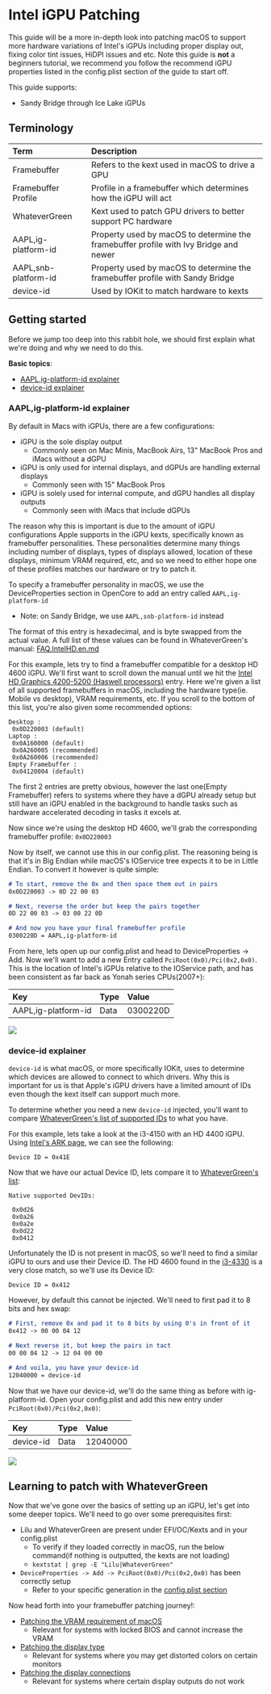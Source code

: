 # Intel iGPU Patching

This guide will be a more in-depth look into patching macOS to support more hardware variations of Intel's iGPUs including proper display out, fixing color tint issues, HiDPI issues and etc. Note this guide is **not** a beginners tutorial, we recommend you follow the recommend iGPU properties listed in the config.plist section of the guide to start off.

This guide supports:

* Sandy Bridge through Ice Lake iGPUs

## Terminology

| Term | Description |
| :--- | :--- |
| Framebuffer | Refers to the kext used in macOS to drive a GPU |
| Framebuffer Profile | Profile in a framebuffer which determines how the iGPU will act |
| WhateverGreen | Kext used to patch GPU drivers to better support PC hardware |
| AAPL,ig-platform-id | Property used by macOS to determine the framebuffer profile with Ivy Bridge and newer |
| AAPL,snb-platform-id | Property used by macOS to determine the framebuffer profile with Sandy Bridge |
| device-id | Used by IOKit to match hardware to kexts |

## Getting started

Before we jump too deep into this rabbit hole, we should first explain what we're doing and why we need to do this.

**Basic topics**:

* [AAPL,ig-platform-id explainer](README.md/#aapl-ig-platform-id-explainer)
* [device-id explainer](README.md/#device-id-explainer)

### AAPL,ig-platform-id explainer

By default in Macs with iGPUs, there are a few configurations:

* iGPU is the sole display output
  * Commonly seen on Mac Minis, MacBook Airs, 13" MacBook Pros and iMacs without a dGPU
* iGPU is only used for internal displays, and dGPUs are handling external displays
  * Commonly seen with 15" MacBook Pros
* iGPU is solely used for internal compute, and dGPU handles all display outputs
  * Commonly seen with iMacs that include dGPUs

The reason why this is important is due to the amount of iGPU configurations Apple supports in the iGPU kexts, specifically known as framebuffer personalities. These personalities determine many things including number of displays, types of displays allowed, location of these displays, minimum VRAM required, etc, and so we need to either hope one of these profiles matches our hardware or try to patch it.

To specify a framebuffer personality in macOS, we use the DeviceProperties section in OpenCore to add an entry called `AAPL,ig-platform-id`

* Note: on Sandy Bridge, we use `AAPL,snb-platform-id` instead

The format of this entry is hexadecimal, and is byte swapped from the actual value. A full list of these values can be found in WhateverGreen's manual: [FAQ.IntelHD.en.md](https://github.com/acidanthera/WhateverGreen/blob/master/Manual/FAQ.IntelHD.en.md)

For this example, lets try to find a framebuffer compatible for a desktop HD 4600 iGPU. We'll first want to scroll down the manual until we hit the [Intel HD Graphics 4200-5200 (Haswell processors)](https://github.com/acidanthera/WhateverGreen/blob/master/Manual/FAQ.IntelHD.en.md#Intel-hd-graphics-4200-5200-haswell-processors) entry. Here we're given a list of all supported framebuffers in macOS, including the hardware type(ie. Mobile vs desktop), VRAM requirements, etc. If you scroll to the bottom of this list, you're also given some recommended options:

```
Desktop :
 0x0D220003 (default)
Laptop :
 0x0A160000 (default)
 0x0A260005 (recommended)
 0x0A260006 (recommended)
Empty Framebuffer :
 0x04120004 (default)
```

The first 2 entries are pretty obvious, however the last one(Empty Framebuffer) refers to systems where they have a dGPU already setup but still have an iGPU enabled in the background to handle tasks such as hardware accelerated decoding in tasks it excels at.

Now since we're using the desktop HD 4600, we'll grab the corresponding framebuffer profile: `0x0D220003`

Now by itself, we cannot use this in our config.plist. The reasoning being is that it's in Big Endian while macOS's IOService tree expects it to be in Little Endian. To convert it however is quite simple:

```md
# To start, remove the 0x and then space them out in pairs
0x0D220003 -> 0D 22 00 03

# Next, reverse the order but keep the pairs together
0D 22 00 03 -> 03 00 22 0D

# And now you have your final framebuffer profile
0300220D = AAPL,ig-platform-id
```

From here, lets open up our config.plist and head to DeviceProperties -> Add. Now we'll want to add a new Entry called `PciRoot(0x0)/Pci(0x2,0x0)`. This is the location of Intel's iGPUs relative to the IOService path, and has been consistent as far back as Yonah series CPUs(2007+):

| Key | Type | Value |
| :--- | :--- | :--- |
| AAPL,ig-platform-id | Data | 0300220D |

![](../../images/gpu-patching/ig-platform.png)

### device-id explainer

`device-id` is what macOS, or more specifically IOKit, uses to determine which devices are allowed to connect to which drivers. Why this is important for us is that Apple's iGPU drivers have a limited amount of IDs even though the kext itself can support much more.

To determine whether you need a new `device-id` injected, you'll want to compare [WhateverGreen's list of supported IDs](https://github.com/acidanthera/WhateverGreen/blob/master/Manual/FAQ.IntelHD.en.md) to what you have.

For this example, lets take a look at the i3-4150 with an HD 4400 iGPU. Using [Intel's ARK page](https://ark.Intel.com/content/www/us/en/ark/products/77486/Intel-core-i3-4150-processor-3m-cache-3-50-ghz.html), we can see the following:

```
Device ID = 0x41E
```

Now that we have our actual Device ID, lets compare it to [WhateverGreen's list](https://github.com/acidanthera/WhateverGreen/blob/master/Manual/FAQ.IntelHD.en.md):

```
Native supported DevIDs:

 0x0d26
 0x0a26
 0x0a2e
 0x0d22
 0x0412
```

Unfortunately the ID is not present in macOS, so we'll need to find a similar iGPU to ours and use their Device ID. The HD 4600 found in the [i3-4330](https://ark.Intel.com/content/www/us/en/ark/products/77769/Intel-core-i3-4330-processor-4m-cache-3-50-ghz.html) is a very close match, so we'll use its Device ID:

```
Device ID = 0x412
```

However, by default this cannot be injected. We'll need to first pad it to 8 bits and hex swap:

```md
# First, remove 0x and pad it to 8 bits by using 0's in front of it
0x412 -> 00 00 04 12

# Next reverse it, but keep the pairs in tact
00 00 04 12 -> 12 04 00 00

# And voila, you have your device-id
12040000 = device-id
```

Now that we have our device-id, we'll do the same thing as before with ig-platform-id. Open your config.plist and add this new entry under `PciRoot(0x0)/Pci(0x2,0x0)`:

| Key | Type | Value |
| :--- | :--- | :--- |
| device-id | Data | 12040000 |

![](../../images/gpu-patching/device-id.png)

## Learning to patch with WhateverGreen

Now that we've gone over the basics of setting up an iGPU, let's get into some deeper topics. We'll need to go over some  prerequisites first:

* Lilu and WhateverGreen are present under EFI/OC/Kexts and in your config.plist
  * To verify if they loaded correctly in macOS, run the below command(if nothing is outputted, the kexts are not loading)
  * `kextstat | grep -E "Lilu|WhateverGreen"`
* `DeviceProperties -> Add -> PciRoot(0x0)/Pci(0x2,0x0)` has been correctly setup
  * Refer to your specific generation in the [config.plist section](https://dortania.github.io/OpenCore-Install-Guide/)

Now head forth into your framebuffer patching journey!:

* [Patching the VRAM requirement of macOS](./vram.md)
  * Relevant for systems with locked BIOS and cannot increase the VRAM
* [Patching the display type](./connector.md)
  * Relevant for systems where you may get distorted colors on certain monitors
* [Patching the display connections](./busid.md)
  * Relevant for systems where certain display outputs do not work
